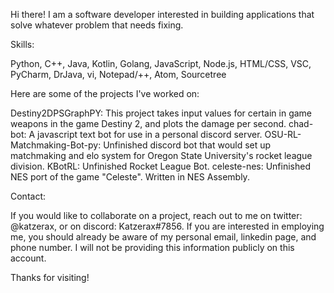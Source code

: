 Hi there! I am a software developer interested in building applications that solve whatever problem that needs fixing.

Skills:

Python, C++, Java, Kotlin, Golang, JavaScript, Node.js, HTML/CSS, VSC, PyCharm, DrJava, vi, Notepad/++, Atom, Sourcetree

Here are some of the projects I've worked on:

Destiny2DPSGraphPY: This project takes input values for certain in game weapons in the game Destiny 2, and plots the damage per second.
chad-bot: A javascript text bot for use in a personal discord server. 
OSU-RL-Matchmaking-Bot-py: Unfinished discord bot that would set up matchmaking and elo system for Oregon State University's rocket league division.
KBotRL: Unfinished Rocket League Bot.
celeste-nes: Unfinished NES port of the game "Celeste". Written in NES Assembly.


Contact:

If you would like to collaborate on a project, reach out to me on twitter: @katzerax, or on discord: Katzerax#7856.
If you are interested in employing me, you should already be aware of my personal email, linkedin page, and phone number. I will not be providing this information publicly on this account.

Thanks for visiting!

<!---
katzerax/katzerax is a ✨ special ✨ repository because its `README.md` (this file) appears on your GitHub profile.
You can click the Preview link to take a look at your changes.
--->
